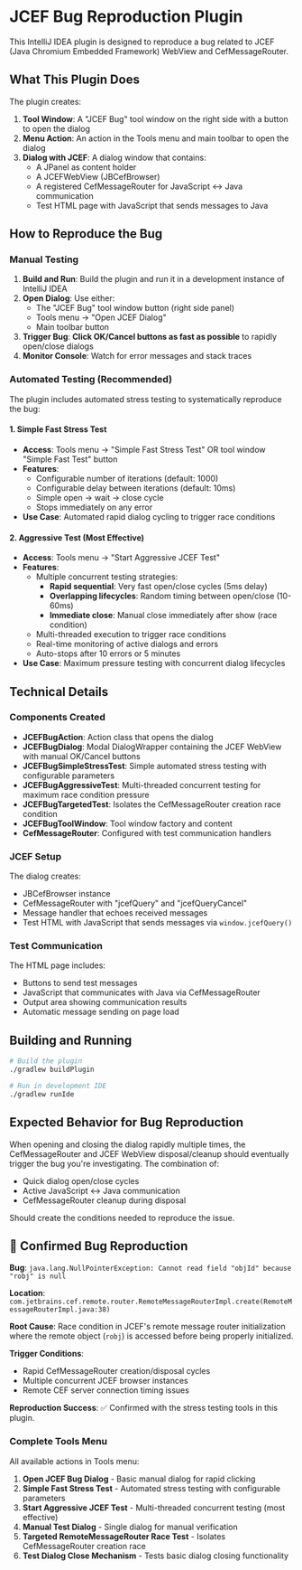 # JCEF Bug Reproduction Plugin

This IntelliJ IDEA plugin is designed to reproduce a bug related to JCEF (Java Chromium Embedded Framework) WebView and CefMessageRouter.

## What This Plugin Does

The plugin creates:

1. **Tool Window**: A "JCEF Bug" tool window on the right side with a button to open the dialog
2. **Menu Action**: An action in the Tools menu and main toolbar to open the dialog
3. **Dialog with JCEF**: A dialog window that contains:
   - A JPanel as content holder
   - A JCEFWebView (JBCefBrowser) 
   - A registered CefMessageRouter for JavaScript ↔ Java communication
   - Test HTML page with JavaScript that sends messages to Java

## How to Reproduce the Bug

### Manual Testing
1. **Build and Run**: Build the plugin and run it in a development instance of IntelliJ IDEA
2. **Open Dialog**: Use either:
   - The "JCEF Bug" tool window button (right side panel)
   - Tools menu → "Open JCEF Dialog"
   - Main toolbar button
3. **Trigger Bug**: **Click OK/Cancel buttons as fast as possible** to rapidly open/close dialogs
4. **Monitor Console**: Watch for error messages and stack traces

### Automated Testing (Recommended)
The plugin includes automated stress testing to systematically reproduce the bug:

#### 1. **Simple Fast Stress Test**
- **Access**: Tools menu → "Simple Fast Stress Test" OR tool window "Simple Fast Test" button
- **Features**:
  - Configurable number of iterations (default: 1000)
  - Configurable delay between iterations (default: 10ms)
  - Simple open → wait → close cycle
  - Stops immediately on any error
- **Use Case**: Automated rapid dialog cycling to trigger race conditions

#### 2. **Aggressive Test** (Most Effective)
- **Access**: Tools menu → "Start Aggressive JCEF Test"
- **Features**:
  - Multiple concurrent testing strategies:
    - **Rapid sequential**: Very fast open/close cycles (5ms delay)
    - **Overlapping lifecycles**: Random timing between open/close (10-60ms)
    - **Immediate close**: Manual close immediately after show (race condition)
  - Multi-threaded execution to trigger race conditions
  - Real-time monitoring of active dialogs and errors
  - Auto-stops after 10 errors or 5 minutes
- **Use Case**: Maximum pressure testing with concurrent dialog lifecycles

## Technical Details

### Components Created

- **JCEFBugAction**: Action class that opens the dialog
- **JCEFBugDialog**: Modal DialogWrapper containing the JCEF WebView with manual OK/Cancel buttons
- **JCEFBugSimpleStressTest**: Simple automated stress testing with configurable parameters
- **JCEFBugAggressiveTest**: Multi-threaded concurrent testing for maximum race condition pressure
- **JCEFBugTargetedTest**: Isolates the CefMessageRouter creation race condition
- **JCEFBugToolWindow**: Tool window factory and content
- **CefMessageRouter**: Configured with test communication handlers

### JCEF Setup

The dialog creates:
- JBCefBrowser instance
- CefMessageRouter with "jcefQuery" and "jcefQueryCancel" 
- Message handler that echoes received messages
- Test HTML with JavaScript that sends messages via `window.jcefQuery()`

### Test Communication

The HTML page includes:
- Buttons to send test messages
- JavaScript that communicates with Java via CefMessageRouter
- Output area showing communication results
- Automatic message sending on page load

## Building and Running

```bash
# Build the plugin
./gradlew buildPlugin

# Run in development IDE
./gradlew runIde
```

## Expected Behavior for Bug Reproduction

When opening and closing the dialog rapidly multiple times, the CefMessageRouter and JCEF WebView disposal/cleanup should eventually trigger the bug you're investigating. The combination of:

- Quick dialog open/close cycles
- Active JavaScript ↔ Java communication
- CefMessageRouter cleanup during disposal

Should create the conditions needed to reproduce the issue.

## 🐛 **Confirmed Bug Reproduction**

**Bug**: `java.lang.NullPointerException: Cannot read field "objId" because "robj" is null`

**Location**: `com.jetbrains.cef.remote.router.RemoteMessageRouterImpl.create(RemoteMessageRouterImpl.java:38)`

**Root Cause**: Race condition in JCEF's remote message router initialization where the remote object (`robj`) is accessed before being properly initialized.

**Trigger Conditions**:
- Rapid CefMessageRouter creation/disposal cycles
- Multiple concurrent JCEF browser instances
- Remote CEF server connection timing issues

**Reproduction Success**: ✅ Confirmed with the stress testing tools in this plugin.

### **Complete Tools Menu**
All available actions in Tools menu:
1. **Open JCEF Bug Dialog** - Basic manual dialog for rapid clicking
2. **Simple Fast Stress Test** - Automated stress testing with configurable parameters
3. **Start Aggressive JCEF Test** - Multi-threaded concurrent testing (most effective)
4. **Manual Test Dialog** - Single dialog for manual verification
5. **Targeted RemoteMessageRouter Race Test** - Isolates CefMessageRouter creation race
6. **Test Dialog Close Mechanism** - Tests basic dialog closing functionality
